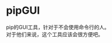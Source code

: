 <!DOCTYPE html>
<head>
  <mata charset="utf-8">
  <title>pipGUI</title>
</head>
<body>
  <h1>pipGUI</h1>
  <p>pip的GUI工具，针对于不会使用命令行的人。<br>对于他们来说，这个工具应该会很方便吧。</p>
</body>
